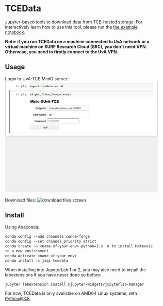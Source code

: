# TCEData
Jupyter-based tools to download data from TCE-hosted storage. For interactively learn how to use this tool, please run the [the example notebook](./examples.ipynb).

**Note: if you run TCEData on a machine connected to UvA network or a virtual machine on SURF Research Cloud (SRC), you don't need VPN. Otherwise, you need to firstly connect to the UvA VPN.**

## Usage
Login to UvA-TCE MinIO server:
![Login screen](readme_gifs/login.gif)

Download files:
![download files screen](readme_gifs/download_files.gif)

## Install
Using Anaconda:

```shell
conda config --add channels conda-forge
conda config --set channel_priority strict
conda create -n <name-of-your-env> python=3.8  # to install Meteovis to a new environment
conda activate <name-of-your-env>
conda install -c jiqi tcedata
```

When installing into JupyterLab 1 or 2, you may also need to install the labextensions if you have never done so before:

```shell
jupyter labextension install @jupyter-widgets/jupyterlab-manager
```

For now, TCEData is only available on AMD64 Linux systems, with Python@3.8.